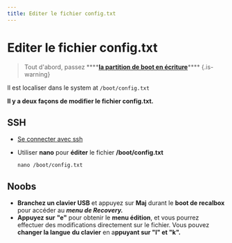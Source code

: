 ```yaml
---
title: Editer le fichier config.txt
---
```


# Editer le fichier config.txt


>Tout d'abord, passez ****[**la partition de boot en écriture**](/fr/tutoriels/systeme/acces/acceder-a-une-partition-en-ecriture)\*\*\*\*
{.is-warning}

Il est localiser dans le system at `/boot/config.txt`

**Il y a deux façons de modifier le fichier config.txt.**

## **SSH**

* [Se connecter avec ssh](/fr/tutoriels/systeme/acces/acces-root-via-terminal)
* Utiliser **nano** pour **éditer** le fichier **/boot/config.txt**

  `nano /boot/config.txt`

## **Noobs**

* **Branchez un clavier USB** et appuyez sur **Maj** durant le **boot de recalbox** pour accéder au _**menu de Recovery.**_
* **Appuyez sur** **"e"** pour obtenir le **menu édition**, et vous pourrez effectuer des modifications directement sur le fichier.  Vous pouvez **changer la langue** **du clavier** en a**ppuyant sur "l" et "k".**

